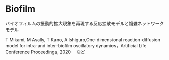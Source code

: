 # Biofilm
バイオフィルムの振動的拡大現象を再現する反応拡散モデルと複雑ネットワークモデル

T Mikami, M Asally, T Kano, A Ishiguro,One-dimensional reaction-diffusion model for intra-and inter-biofilm oscillatory dynamics，Artificial Life Conference Proceedings, 2020　
 など
